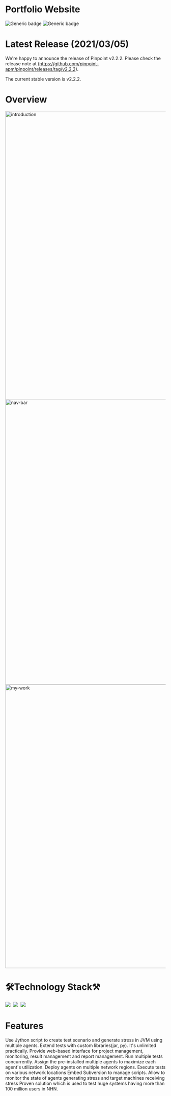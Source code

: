 # Portfolio Website

![Generic badge](https://img.shields.io/badge/build-passing-green.svg)
![Generic badge](https://img.shields.io/badge/coverage-80%-green.svg)

# Latest Release (2021/03/05)

We're happy to announce the release of Pinpoint v2.2.2. Please check the release note at (https://github.com/pinpoint-apm/pinpoint/releases/tag/v2.2.2).

The current stable version is v2.2.2.

# Overview

<img width="904" alt="introduction" src="https://user-images.githubusercontent.com/58083434/123571885-22316d00-d806-11eb-8731-0a3d9c374d4c.png">
<img width="895" alt="nav-bar" src="https://user-images.githubusercontent.com/58083434/123571907-2f4e5c00-d806-11eb-9bfc-45d06fe9091f.png">
<img width="890" alt="my-work" src="https://user-images.githubusercontent.com/58083434/123571935-3bd2b480-d806-11eb-9741-a0a522ca14bb.png">

# 🛠Technology Stack⚒

<img src="https://img.shields.io/badge/HTML5-E34F26?style=flat-square&logo=HTML5&logoColor=white"/></a>&nbsp;
<img src="https://img.shields.io/badge/CSS3-1572B6?style=flat-square&logo=CSS3&logoColor=white"/></a>&nbsp;
<img src="https://img.shields.io/badge/Javascript-F7DF1E?style=flat-square&logo=JavaScript&logoColor=white"/></a>

<!-- React #61DAFB -->

# Features

Use Jython script to create test scenario and generate stress in JVM using multiple agents.
Extend tests with custom libraries(jar, py). It's unlimited practically.
Provide web-based interface for project management, monitoring, result management and report management.
Run multiple tests concurrently. Assign the pre-installed multiple agents to maximize each agent's utilization.
Deploy agents on multiple network regions. Execute tests on various network locations
Embed Subversion to manage scripts.
Allow to monitor the state of agents generating stress and target machines receiving stress
Proven solution which is used to test huge systems having more than 100 million users in NHN.
